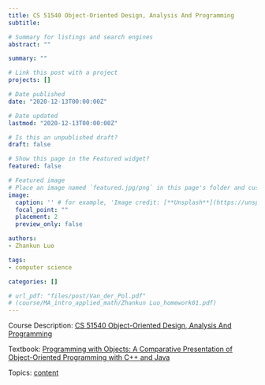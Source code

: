 ```yaml
---
title: CS 51540 Object-Oriented Design, Analysis And Programming 
subtitle: 

# Summary for listings and search engines
abstract: ""

summary: ""

# Link this post with a project
projects: []

# Date published
date: "2020-12-13T00:00:00Z"

# Date updated
lastmod: "2020-12-13T00:00:00Z"

# Is this an unpublished draft?
draft: false

# Show this page in the Featured widget?
featured: false

# Featured image
# Place an image named `featured.jpg/png` in this page's folder and customize its options here.
image:
  caption: '' # for example, 'Image credit: [**Unsplash**](https://unsplash.com/photos/CpkOjOcXdUY)'
  focal_point: ""
  placement: 2
  preview_only: false

authors:
- Zhankun Luo

tags:
- computer science

categories: []

# url_pdf: "files/post/Van_der_Pol.pdf"
# (course/MA_intro_applied_math/Zhankun Luo_homework01.pdf)
---
```

Course Description: [CS 51540 Object-Oriented Design, Analysis And Programming](https://catalog.pnw.edu/preview_course_nopop.php?catoid=7&coid=31423)

Textbook: [Programming with Objects: A Comparative Presentation of Object-Oriented Programming with C++ and Java](https://www.wiley.com/en-us/Programming+with+Objects%3A+A+Comparative+Presentation+of+Object+Oriented+Programming+With+C%2B%2B+and+Java+-p-9780471268529)

Topics: [content](https://engineering.purdue.edu/kak/programmingwithobjects/)